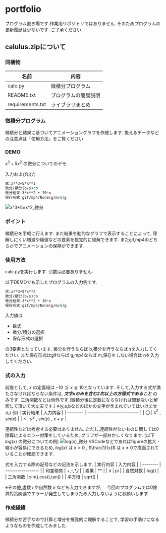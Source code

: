 # portfolio
プログラム置き場です.作業用リポジトリではありません.
そのためプログラムの更新履歴は少ないです.
ご了承ください.

## calulus.zipについて
### 同梱物
| 名前      | 内容                   |
| -------- | -------------------------- |
| calc.py       | 微積分プログラム        |
| README.txt        | プログラムの簡易説明 |
|requirements.txt|ライブラリまとめ|
### 微積分プログラム
微積分と結果に基づいてアニメーショングラフを作成します.
扱えるデータなどの注意点は「使用方法」をご覧ください.
### DEMO
$x^3+5x^2$ の微分についてのデモ

入力および出力
```bash
式:x**3+5*x**2
微分/積分(b/s):b
微分結果:3*x**2 + 10*x
保存形式:gif/mp4/None(g/m/n)g
```

![x^3+5×x^2_微分](https://github.com/user-attachments/assets/83652ed9-c599-40d3-b767-f736649d5dc1)

### ポイント
微積分を手軽に行えます.
また結果を動的なグラフで表示することによって,
理解しにくい増減や極値などの要素を視覚的に理解できます.
またgif,mp4のどちらかでアニメーションの保存ができます.

### 使用方法

calc.pyを実行します.
引数は必要ありません.

以下DEMOでも示したプログラムの入力例です.

```bash
式:x**3+5*x**2
微分/積分(b/s):b
微分結果:3*x**2 + 10*x
保存形式:gif/mp4/None(g/m/n)g
```
入力値は
* 数式
* 微分/積分の選択
* 保存形式の選択

の3要素となっています.
微分を行うならば b,積分を行うならば sを入力してください.
また保存形式はgifならば g,mp4ならば m,保存をしない場合は nを入力してください.

### 式の入力
前提として, $x$ の定義域は $-10 \leqq x \leqq 10$となっています.
そして,入力する式が満たさなければならない条件は,
***文字xのみを含む2次以上の方程式であること***
のみです.
三角関数などは例外です.(微積分後に定数にならなければ問題ないと解釈して頂いて大丈夫です.)
※(y,a,bなどのほかの文字が含まれていてはいけません)
例)
| 実行結果 | 入力内容                   |
| -------- | -------------------------- |
| 〇       | $x ^ 2$ , $sin(x)$         |
| ×        | $y ^ 2$ , $sin(y)$ , $x + y$ |

連続性などは考慮する必要はありません.
ただし,連続性がないものに関しては0除算によるエラー対策をしているため,
グラフが一部おかしくなります.
(以下 $log(x)$ の微分についての例)
![log(x)_微分](https://github.com/user-attachments/assets/1878a4de-754f-428a-bfcc-5900701c3eb3)
VSCodeなどであればfigureの拡大・縮小が容易にできるため,   $log(x)$ は $x > 0$ , $\frac{1}{x}$ は $x \neq 0$で描画されていることが確認できます.

式を入力する際の記号などの記法を示します.
| 実行内容 | 入力内容          |
| -------- | ----------------- |
| 和差積商 | +,-,*,/           |
| 累乗     | **                |
| π       | pi                |
| 自然対数 | log()             |
| 三角関数 | sin(),cos(),tan() |
| 平方根   | sqrt()            |

※その他,虚数 $i$ や自然数 $e$ なども入力できますが,
　今回のプログラムでは0除算対策関連でエラーが発生してしまうため入力しないようにお願いします.

### 作成経緯
微積分が苦手なので計算と増分を視覚的に理解することで,
学習の手助けになるようなものを作成してみました.
